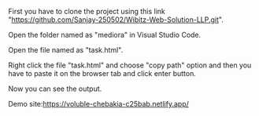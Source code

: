 First you have to clone the project using this link "https://github.com/Sanjay-250502/Wibitz-Web-Solution-LLP.git".

Open the folder named as "mediora" in Visual Studio Code.

Open the file named as "task.html".

Right click the file "task.html" and choose "copy path" option and then you have to paste it on the browser tab and click enter button.

Now you can see the output.

Demo site:https://voluble-chebakia-c25bab.netlify.app/
